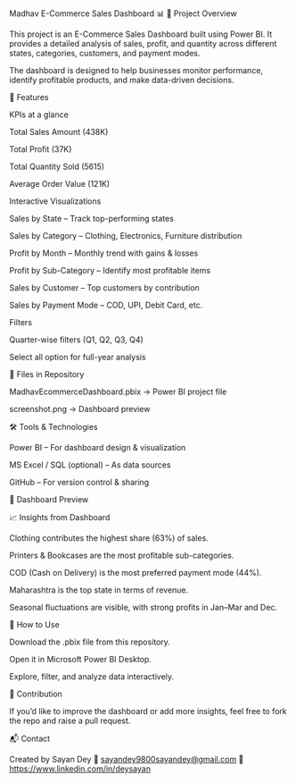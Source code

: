 Madhav E-Commerce Sales Dashboard 📊
📌 Project Overview

This project is an E-Commerce Sales Dashboard built using Power BI.
It provides a detailed analysis of sales, profit, and quantity across different states, categories, customers, and payment modes.

The dashboard is designed to help businesses monitor performance, identify profitable products, and make data-driven decisions.

🚀 Features

KPIs at a glance

Total Sales Amount (438K)

Total Profit (37K)

Total Quantity Sold (5615)

Average Order Value (121K)

Interactive Visualizations

Sales by State – Track top-performing states

Sales by Category – Clothing, Electronics, Furniture distribution

Profit by Month – Monthly trend with gains & losses

Profit by Sub-Category – Identify most profitable items

Sales by Customer – Top customers by contribution

Sales by Payment Mode – COD, UPI, Debit Card, etc.

Filters

Quarter-wise filters (Q1, Q2, Q3, Q4)

Select all option for full-year analysis

📂 Files in Repository

MadhavEcommerceDashboard.pbix → Power BI project file

screenshot.png → Dashboard preview

🛠️ Tools & Technologies

Power BI – For dashboard design & visualization

MS Excel / SQL (optional) – As data sources

GitHub – For version control & sharing

📸 Dashboard Preview

📈 Insights from Dashboard

Clothing contributes the highest share (63%) of sales.

Printers & Bookcases are the most profitable sub-categories.

COD (Cash on Delivery) is the most preferred payment mode (44%).

Maharashtra is the top state in terms of revenue.

Seasonal fluctuations are visible, with strong profits in Jan–Mar and Dec.

🔧 How to Use

Download the .pbix file from this repository.

Open it in Microsoft Power BI Desktop.

Explore, filter, and analyze data interactively.

🤝 Contribution

If you’d like to improve the dashboard or add more insights, feel free to fork the repo and raise a pull request.

📬 Contact

Created by Sayan Dey
📧 sayandey9800sayandey@gmail.com
💼 https://www.linkedin.com/in/deysayan
